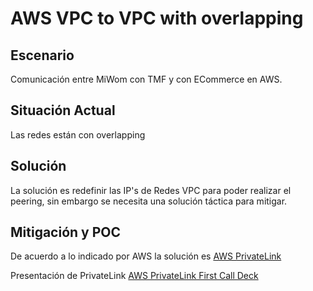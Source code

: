 # AWS VPC to VPC with overlapping
## Escenario
Comunicación entre MiWom con TMF y con ECommerce en AWS.

## Situación Actual
Las redes están con overlapping

## Solución 
La solución es redefinir las IP's de Redes VPC para poder realizar el peering, sin embargo se necesita una solución táctica para mitigar.

## Mitigación y POC
De acuerdo a lo indicado por AWS la solución es [AWS PrivateLink](https://aws.amazon.com/es/privatelink)

Presentación de PrivateLink [AWS PrivateLink First Call Deck](AWS&#32;PrivateLink&#32;First&#32;Call&#32;Deck.pdf)

